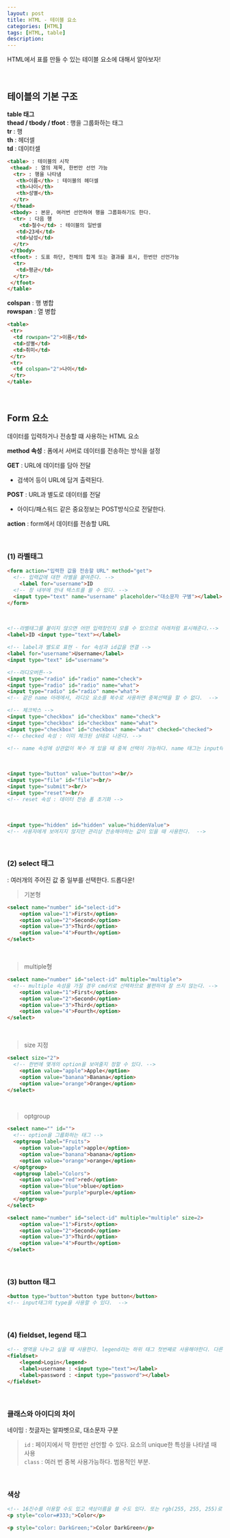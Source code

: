 ```yaml
---
layout: post
title: HTML - 테이블 요소
categories: [HTML]
tags: [HTML, table]
description:
---
```


HTML에서 표를 만들 수 있는 테이블 요소에 대해서 알아보자!

<br>

## 테이블의 기본 구조

**table 태그** <br>
**thead / tbody / tfoot** : 행을 그룹화하는 태그 <br>
**tr** : 행 <br>
**th** : 헤더셀 <br>
**td** : 데이터셀 <br>

```html
<table> : 테이블의 시작
 <thead> : 열의 제목, 한번만 선언 가능
  <tr> : 행을 나타냄
   <th>이름</th> : 테이블의 헤더셀
   <th>나이</th>
   <th>성별</th>
  </tr>
 </thead>
 <tbody> : 본문, 여러번 선언하여 행을 그룹화하기도 한다.
  <tr> : 다음 행
  	<td>철수</td> : 테이블의 일반셀
   <td>23세</td>
   <td>남성</td>
  </tr>
 </tbody>
 <tfoot> : 도표 하단, 전체의 합계 또는 결과를 표시, 한번만 선언가능
  <tr>
   <td>평균</td>
  </tr>
 </tfoot>
</table>
```

**colspan** : 행 병합<br/>
**rowspan** : 열 병합

```html
<table>
 <tr>
  <td rowspan="2">이름</td>
  <td>성별</td>
  <td>취미</td>
 </tr>
 <tr>
  <td colspan="2">나이</td>
 </tr>
</table>
```
<br>

## Form 요소

데이터를 입력하거나 전송할 떄 사용하는 HTML 요소

**method 속성** : 폼에서 서버로 데이터를 전송하는 방식을 설정<br>

**GET** : URL에 데이터를 담아 전달 <br>
* 검색어 등이 URL에 담겨 출력된다. <br>

**POST** : URL과 별도로 데이터를 전달 <br>
* 아이디/패스워드 같은 중요정보는 POST방식으로 전달한다.

**action** : form에서 데이터를 전송할 URL

<br>

### (1) 라벨태그

```html
<form action="입력한 값을 전송할 URL" method="get">    <!-- 입력값에 대한 라벨을 붙여준다. -->	<label for="username">ID
  <!-- 창 내부에 안내 텍스트를 쓸 수 있다. -->  <input type="text" name="username" placeholder="대소문자 구별"></label></form>
```

<br/>

```html
<!--라벨태그를 붙이지 않으면 어떤 입력창인지 모를 수 있으므로 아래처럼 표시해준다.-->
<label>ID <input type="text"></label>

<!-- label과 별도로 표현 - for 속성과 id값을 연결 -->
<label for="username">Username</label>
<input type="text" id="username">
```
```html<!--라디오버튼--><input type="radio" id="radio" name="check">  
<input type="radio" id="radio" name="what">  
<input type="radio" id="radio" name="what">  <!-- 같은 name 아래에서, 라디오 요소를 복수로 사용하면 중복선택을 할 수 없다.  -->

<!-- 체크박스 --><input type="checkbox" id="checkbox" name="check">  
<input type="checkbox" id="checkbox" name="what">  
<input type="checkbox" id="checkbox" name="what" checked="checked"><!-- checked 속성 : 이미 체크된 상태로 나온다. --><!-- name 속성에 상관없이 복수 개 있을 때 중복 선택이 가능하다. name 태그는 input태그에서 입력된 값을 전송할 때 담는 그릇이다. -->
```
<br />```html
<input type="button" value="button"><br/><input type="file" id="file"><br/>  <input type="submit"><br/>  <input type="reset"><br/>  
<!-- reset 속성 : 데이터 전송 폼 초기화 -->
```<br>```html<input type="hidden" id="hidden" value="hiddenValue">
<!-- 사용자에게 보여지지 않지만 관리상 전송해야하는 값이 있을 때 사용한다.  -->
```

<br>

### (2) select 태그

: 여러개의 주어진 값 중 일부를 선택한다. 드롭다운!

> 기본형

```html
<select name="number" id="select-id">
	<option value="1">First</option>
	<option value="2">Second</option>
	<option value="3">Third</option>
	<option value="4">Fourth</option>  </select>
```

<br />

> multiple형

```html
<select name="number" id="select-id" multiple="multiple">
  <!-- multiple 속성을 가질 경우 cmd키로 선택하므로 불편하여 잘 쓰지 않는다. -->
	<option value="1">First</option>
	<option value="2">Second</option>
	<option value="3">Third</option>
	<option value="4">Fourth</option>  </select>
```

<br>

> size 지정

```html
<select size="2">    <!-- 한번에 몇개의 option을 보여줄지 정할 수 있다. -->
	<option value="apple">Apple</option>
	<option value="banana">Banana</option>
	<option value="orange">Orange</option></select>
```

<br />

> optgroup

```html
<select name="" id="">
  <!-- option을 그룹화하는 태그 -->
  <optgroup label="Fruits">
    <option value="apple">apple</option>
    <option value="banana">banana</option>
    <option value="orange">orange</option>
  </optgroup>
  <optgroup label="Colors">
    <option value="red">red</option>
    <option value="blue">blue</option>
    <option value="purple">purple</option>
  </optgroup>
</select>
```

```html
<select name="number" id="select-id" multiple="multiple" size=2>
	<option value="1">First</option>
	<option value="2">Second</option>
	<option value="3">Third</option>
	<option value="4">Fourth</option>  </select>
```

<br>

### (3) button 태그

```html
<button type="button">button type button</button>
<!-- input태그의 type을 사용할 수 있다.  -->
```

<br>

### (4) fieldset, legend 태그

```html
<!-- 영역을 나누고 싶을 때 사용한다. legend라는 하위 태그 첫번째로 사용해야한다. 다른 fieldset과도 중첩 가능하다. --><fieldset>  	<legend>Login</legend>  	<label>username : <input type="text"></label>
	<label>password : <input type="password"></label>  </fieldset>
```

<br>

### 클래스와 아이디의 차이

네이밍 : 첫글자는 알파벳으로, 대소문자 구분

> `id` : 페이지에서 딱 한번만 선언할 수 있다. 요소의 unique한 특성을 나타낼 때 사용<br>
> `class` : 여러 번 중복 사용가능하다. 범용적인 부분.

<br />

### 색상

```html
<!-- 16진수를 이용할 수도 있고 색상이름을 쓸 수도 있다. 또는 rgb(255, 255, 255)로 써도 가능하다. -->
<p style="color=#333;">Color</p>

<p style="color: DarkGreen;">Color DarkGreen</p>
```
